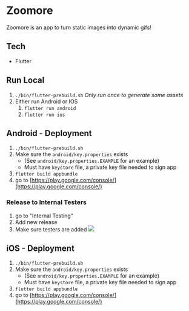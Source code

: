 # Zoomore

Zoomore is an app to turn static images into dynamic gifs!

## Tech

- Flutter

## Run Local

1. `./bin/flutter-prebuild.sh` _Only run once to generate some assets_
2. Either run Android or IOS
    1. `flutter run android`
    3. `flutter run ios`

## Android - Deployment

1. `./bin/flutter-prebuild.sh`
2. Make sure the `android/key.properties` exists 
    - (See `android/key.properties.EXAMPLE` for an example)
    - Must have `keystore` file, a private key file needed to sign app
2. `flutter build appbundle`
3. go to [https://play.google.com/console/](https://play.google.com/console/)

### Release to Internal Testers

1. go to "Internal Testing"
2. Add new release
3. Make sure testers are added
![](https://i.imgur.com/l3VPLWu.png)


## iOS - Deployment

1. `./bin/flutter-prebuild.sh`
2. Make sure the `android/key.properties` exists 
    - (See `android/key.properties.EXAMPLE` for an example)
    - Must have `keystore` file, a private key file needed to sign app
2. `flutter build appbundle`
3. go to [https://play.google.com/console/](https://play.google.com/console/)

